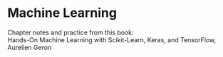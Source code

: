 # Machine Learning

Chapter notes and practice from this book:<br>
Hands-On Machine Learning with Scikit-Learn, Keras, and TensorFlow, Aurelien Geron
